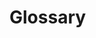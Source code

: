 # Glossary

<!-- 
Include:
1. Definitions of technical terms used in the app.
2. Acronyms and their meanings.
-->
